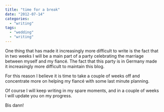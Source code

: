 ```yaml
---
title: "time for a break"
date: "2012-07-14"
categories: 
  - "writing"
tags: 
  - "wedding"
  - "writing"
---
```


One thing that has made it increasingly more difficult to write is the fact that in two weeks I will be a main part of a party celebrating the marriage between myself and my fiancé. The fact that this party is in Germany made it increasingly more difficult to maintain this blog.

For this reason I believe it is time to take a couple of weeks off and concentrate more on helping my fiancé with some last minute planning.

Of course I will keep writing in my spare moments, and in a couple of weeks I will update you on my progress.

Bis dann!
